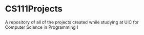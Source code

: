 # CS111Projects
A repository of all of the projects created while studying at UIC for Computer Science in Programming I
